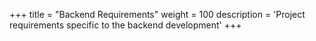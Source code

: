 +++
title = "Backend Requirements"
weight = 100
description = 'Project requirements specific to the backend development'
+++